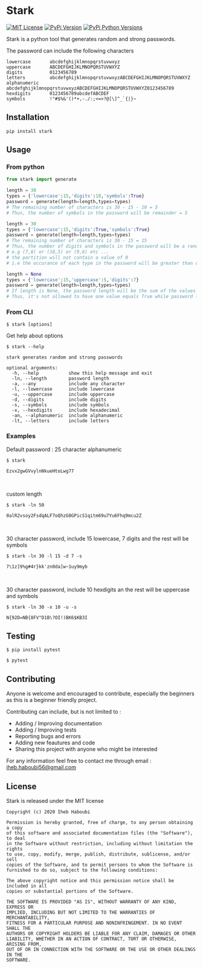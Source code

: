 # Stark

[![MIT License](https://img.shields.io/github/license/iheb-haboubi/stark?color=blue)](https://github.com/Iheb-Haboubi/stark/blob/master/LICENSE)
[![PyPi Version](https://img.shields.io/pypi/v/stark.svg)](https://pypi.org/project/stark/)
[![PyPi Python Versions](https://img.shields.io/pypi/pyversions/stark)](https://pypi.org/project/stark)

Stark is a python tool that generates random and strong passwords.

The password can include the following characters

```
lowercase       abcdefghijklmnopqrstuvwxyz
uppercase       ABCDEFGHIJKLMNOPQRSTUVWXYZ
digits          0123456789
letters         abcdefghijklmnopqrstuvwxyzABCDEFGHIJKLMNOPQRSTUVWXYZ
alphanumeric    abcdefghijklmnopqrstuvwxyzABCDEFGHIJKLMNOPQRSTUVWXYZ0123456789
hexdigits       0123456789abcdefABCDEF
symbols         !"#$%&'()*+,-./:;<=>?@[\]^_`{|}~
```

## Installation

```
pip install stark
```

## Usage

### From python

```python
from stark import generate

length = 30
types = {'lowercase':15,'digits':10,'symbols':True}
password = generate(length=length,types=types)
# The remaining number of characters is 30 - 15 - 10 = 5
# Thus, the number of symbols in the password will be remainder = 5

length = 30
types = {'lowercase':15,'digits':True,'symbols':True}
password = generate(length=length,types=types)
# The remaining number of characters is 30 - 15 = 15
# Thus, the number of digits and symbols in the password will be a random partition of remainder = 15
# e.g (7,8) or (10,5) or (9,6) etc ...
# the partition will not contain a value of 0
# i.e the occurance of each type in the password will be greater than or equal 1

length = None
types = {'lowercase':15,'uppercase':5,'digits':7}
password = generate(length=length,types=types)
# If length is None, the password length will be the sum of the values of types.
# Thus, it's not allowed to have one value equals True while password length is None.
```

### From CLI

```
$ stark [options]
```

Get help about options

```
$ stark --help

stark generates random and strong passwords

optional arguments:
  -h, --help           show this help message and exit
  -ln, --length        password length
  -a, --any            include any character
  -l, --lowercase      include lowercase
  -u, --uppercase      include uppercase
  -d, --digits         include digits
  -s, --symbols        include symbols
  -x, --hexdigits      include hexadecimal
  -an, --alphanumeric  include alphanumeric
  -lt, --letters       include letters
```

### Examples

Default password : 25 character alphanumeric

```
$ stark

Ezvx2gwGVvylnNkueHtoLwg77
```

<br>

custom length

```
$ stark -ln 50

0alR2vsoy2FsdqALF7oQhzG0GPicS1qitm69u7Yu6Fhq9mcu2Z
```

<br>

30 character password, include 15 lowercase, 7 digits and the rest will be symbols

```
$ stark -ln 30 -l 15 -d 7 -s

7\1z]9%g#4r}kk'zn0da]w~1uy9myb
```

<br>

30 character password, include 10 hexdigits an the rest will be uppercase and symbols

```
$ stark -ln 30 -x 10 -u -s

N{92D=NB{8FV"D1B\?OI!)BK6$KB3I
```

## Testing

```
$ pip install pytest

$ pytest
```

## Contributing

Anyone is welcome and encouraged to contribute, especially the beginners as this is a beginner friendly project.

Contributing can include, but is not limited to :

- Adding / Improving documentation
- Adding / Improving tests
- Reporting bugs and errors
- Adding new feautures and code
- Sharing this project with anyone who might be interested

For any information feel free to contact me through email : iheb.haboubi56@gmail.com

## License

Stark is released under the MIT license

```
Copyright (c) 2020 Iheb Haboubi

Permission is hereby granted, free of charge, to any person obtaining a copy
of this software and associated documentation files (the "Software"), to deal
in the Software without restriction, including without limitation the rights
to use, copy, modify, merge, publish, distribute, sublicense, and/or sell
copies of the Software, and to permit persons to whom the Software is
furnished to do so, subject to the following conditions:

The above copyright notice and this permission notice shall be included in all
copies or substantial portions of the Software.

THE SOFTWARE IS PROVIDED "AS IS", WITHOUT WARRANTY OF ANY KIND, EXPRESS OR
IMPLIED, INCLUDING BUT NOT LIMITED TO THE WARRANTIES OF MERCHANTABILITY,
FITNESS FOR A PARTICULAR PURPOSE AND NONINFRINGEMENT. IN NO EVENT SHALL THE
AUTHORS OR COPYRIGHT HOLDERS BE LIABLE FOR ANY CLAIM, DAMAGES OR OTHER
LIABILITY, WHETHER IN AN ACTION OF CONTRACT, TORT OR OTHERWISE, ARISING FROM,
OUT OF OR IN CONNECTION WITH THE SOFTWARE OR THE USE OR OTHER DEALINGS IN THE
SOFTWARE.
```
